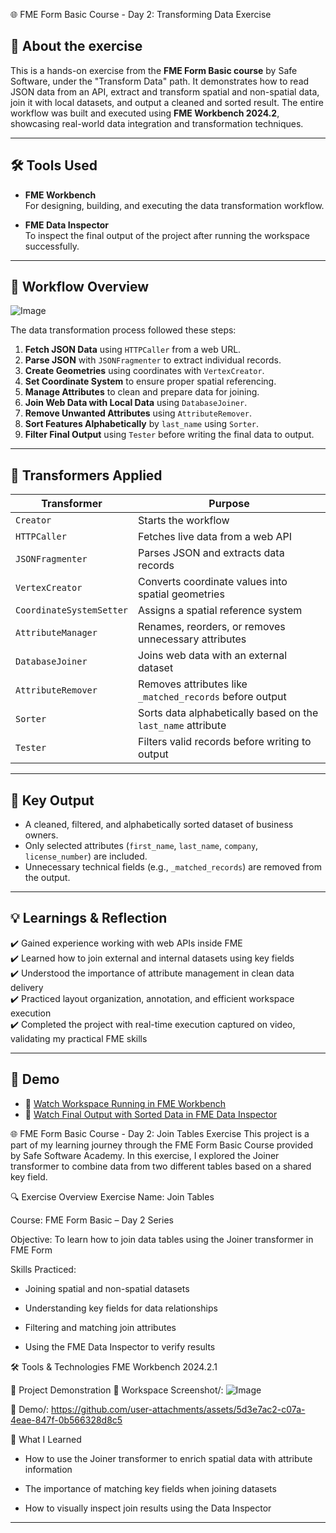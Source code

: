 🌐 FME Form Basic Course - Day 2: Transforming Data Exercise

## 📘 About the exercise

This is a hands-on exercise from the **FME Form Basic course** by Safe Software, under the "Transform Data" path. It demonstrates how to read JSON data from an API, extract and transform spatial and non-spatial data, join it with local datasets, and output a cleaned and sorted result. The entire workflow was built and executed using **FME Workbench 2024.2**, showcasing real-world data integration and transformation techniques.

---

## 🛠️ Tools Used

- **FME Workbench**  
  For designing, building, and executing the data transformation workflow.

- **FME Data Inspector**  
  To inspect the final output of the project after running the workspace successfully.

---

## 🔄 Workflow Overview

![Image](https://github.com/user-attachments/assets/8ac4e0f0-aa73-45ec-8521-36ab971d9bbc)

The data transformation process followed these steps:

1. **Fetch JSON Data** using `HTTPCaller` from a web URL.
2. **Parse JSON** with `JSONFragmenter` to extract individual records.
3. **Create Geometries** using coordinates with `VertexCreator`.
4. **Set Coordinate System** to ensure proper spatial referencing.
5. **Manage Attributes** to clean and prepare data for joining.
6. **Join Web Data with Local Data** using `DatabaseJoiner`.
7. **Remove Unwanted Attributes** using `AttributeRemover`.
8. **Sort Features Alphabetically** by `last_name` using `Sorter`.
9. **Filter Final Output** using `Tester` before writing the final data to output.

---

## 🧰 Transformers Applied

| Transformer            | Purpose                                                                 |
|------------------------|-------------------------------------------------------------------------|
| `Creator`              | Starts the workflow                                                     |
| `HTTPCaller`           | Fetches live data from a web API                                        |
| `JSONFragmenter`       | Parses JSON and extracts data records                                   |
| `VertexCreator`        | Converts coordinate values into spatial geometries                      |
| `CoordinateSystemSetter` | Assigns a spatial reference system                                     |
| `AttributeManager`     | Renames, reorders, or removes unnecessary attributes                     |
| `DatabaseJoiner`       | Joins web data with an external dataset                                 |
| `AttributeRemover`     | Removes attributes like `_matched_records` before output                |
| `Sorter`               | Sorts data alphabetically based on the `last_name` attribute            |
| `Tester`               | Filters valid records before writing to output                          |

---

## 🧾 Key Output

- A cleaned, filtered, and alphabetically sorted dataset of business owners.
- Only selected attributes (`first_name`, `last_name`, `company`, `license_number`) are included.
- Unnecessary technical fields (e.g., `_matched_records`) are removed from the output.

---

## 💡 Learnings & Reflection

✔️ Gained experience working with web APIs inside FME  
✔️ Learned how to join external and internal datasets using key fields  
✔️ Understood the importance of attribute management in clean data delivery  
✔️ Practiced layout organization, annotation, and efficient workspace execution  
✔️ Completed the project with real-time execution captured on video, validating my practical FME skills

---

## 🔗 Demo

- 🎥 [Watch Workspace Running in FME Workbench](https://github.com/user-attachments/assets/b592e7fd-39fc-4f47-8ee1-c8b9ca6b057d)  
- 🎥 [Watch Final Output with Sorted Data in FME Data Inspector](https://github.com/user-attachments/assets/19ac9722-8a62-4abd-b245-282a6cb6369b)

🌐 FME Form Basic Course - Day 2: Join Tables Exercise
This project is a part of my learning journey through the FME Form Basic Course provided by Safe Software Academy. In this exercise, I explored the Joiner transformer to combine data from two different tables based on a shared key field.

🔍 Exercise Overview
Exercise Name: Join Tables

Course: FME Form Basic – Day 2 Series

Objective: To learn how to join data tables using the Joiner transformer in FME Form

Skills Practiced:

- Joining spatial and non-spatial datasets

- Understanding key fields for data relationships

- Filtering and matching join attributes

- Using the FME Data Inspector to verify results

🛠️ Tools & Technologies
FME Workbench 2024.2.1

📁 Project Demonstration
📸 Workspace Screenshot/: 
![Image](https://github.com/user-attachments/assets/b4851ec1-aa0e-4d87-af84-ac7a614d1a6c)

🎥 Demo/: https://github.com/user-attachments/assets/5d3e7ac2-c07a-4eae-847f-0b566328d8c5

🎯 What I Learned
- How to use the Joiner transformer to enrich spatial data with attribute information

- The importance of matching key fields when joining datasets

- How to visually inspect join results using the Data Inspector

---
